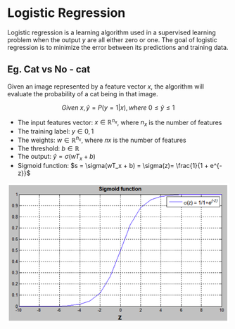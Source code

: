 # Logistic Regression

Logistic regression is a learning algorithm used in a supervised learning problem when the output $y$ are all either zero or one. The goal of logistic regression is to minimize the error between its predictions and training data.

## Eg. Cat vs No - cat

Given an image represented by a feature vector $x$, the algorithm will evaluate the probability of a cat being in that image.


$$
Given \ x, \hat{y} = P(y = 1 | x), where \  0 \leq \hat{y} \leq 1 
$$

* The input features vector: $x \in \mathbb{R}^{n_x}$, where $n_x$ is the number of features
* The training label: $y \in 0,1$
* The weights: $w \in \mathbb{R}^{n_x}$, where 𝑛𝑥 is the number of features
* The threshold: $b \in \mathbb{R}$
* The output: $\hat{y} = \sigma(wT_x + b)$
* Sigmoid function: $s = \sigma(wT_x + b) = \sigma(z)= \frac{1}{1 + e^{-z}}$

![](/assets/Snip20180126_8.png)


























